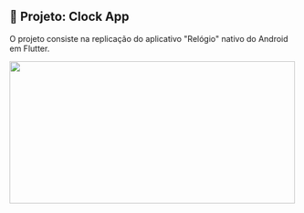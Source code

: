 ## 🔨 Projeto: Clock App

O projeto consiste na replicação do aplicativo "Relógio" nativo do Android em Flutter.

<img src="https://user-images.githubusercontent.com/70351101/207620338-7e165b54-17b5-4bc4-af30-aa127659e86b.gif" width="500" height="250"/>
